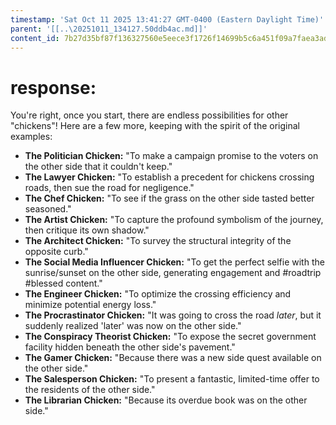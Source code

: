 ```yaml
---
timestamp: 'Sat Oct 11 2025 13:41:27 GMT-0400 (Eastern Daylight Time)'
parent: '[[..\20251011_134127.50ddb4ac.md]]'
content_id: 7b27d35bf87f136327560e5eece3f1726f14699b5c6a451f09a7faea3ad9fd24
---
```


# response:

You're right, once you start, there are endless possibilities for other "chickens"! Here are a few more, keeping with the spirit of the original examples:

* **The Politician Chicken:** "To make a campaign promise to the voters on the other side that it couldn't keep."
* **The Lawyer Chicken:** "To establish a precedent for chickens crossing roads, then sue the road for negligence."
* **The Chef Chicken:** "To see if the grass on the other side tasted better seasoned."
* **The Artist Chicken:** "To capture the profound symbolism of the journey, then critique its own shadow."
* **The Architect Chicken:** "To survey the structural integrity of the opposite curb."
* **The Social Media Influencer Chicken:** "To get the perfect selfie with the sunrise/sunset on the other side, generating engagement and #roadtrip #blessed content."
* **The Engineer Chicken:** "To optimize the crossing efficiency and minimize potential energy loss."
* **The Procrastinator Chicken:** "It was going to cross the road *later*, but it suddenly realized 'later' was now on the other side."
* **The Conspiracy Theorist Chicken:** "To expose the secret government facility hidden beneath the other side's pavement."
* **The Gamer Chicken:** "Because there was a new side quest available on the other side."
* **The Salesperson Chicken:** "To present a fantastic, limited-time offer to the residents of the other side."
* **The Librarian Chicken:** "Because its overdue book was on the other side."
